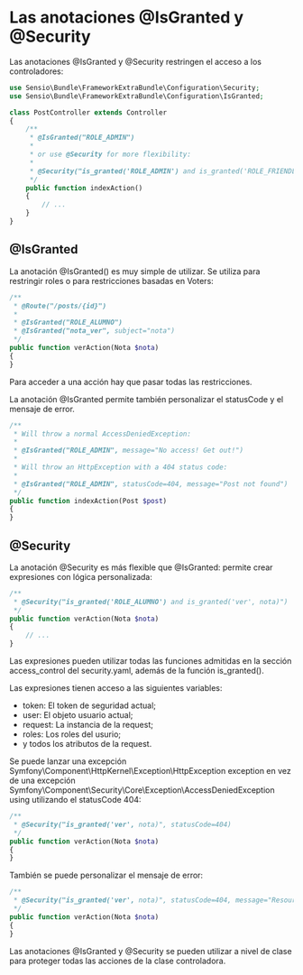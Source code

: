 Las anotaciones @IsGranted y @Security
======================================

Las anotaciones @IsGranted y @Security restringen el acceso a los controladores:

```php
use Sensio\Bundle\FrameworkExtraBundle\Configuration\Security;
use Sensio\Bundle\FrameworkExtraBundle\Configuration\IsGranted;

class PostController extends Controller
{
    /**
     * @IsGranted("ROLE_ADMIN")
     *
     * or use @Security for more flexibility:
     *
     * @Security("is_granted('ROLE_ADMIN') and is_granted('ROLE_FRIENDLY_USER')")
     */
    public function indexAction()
    {
        // ...
    }
}
```

@IsGranted
----------

La anotación @IsGranted() es muy simple de utilizar. Se utiliza para restringir roles o para restricciones basadas en Voters:

```php
/**
 * @Route("/posts/{id}")
 *
 * @IsGranted("ROLE_ALUMNO")
 * @IsGranted("nota_ver", subject="nota")
 */
public function verAction(Nota $nota)
{
}
```

Para acceder a una acción hay que pasar todas las restricciones.

La anotación @IsGranted permite también personalizar el statusCode y el mensaje de error.

```php
/**
 * Will throw a normal AccessDeniedException:
 *
 * @IsGranted("ROLE_ADMIN", message="No access! Get out!")
 *
 * Will throw an HttpException with a 404 status code:
 *
 * @IsGranted("ROLE_ADMIN", statusCode=404, message="Post not found")
 */
public function indexAction(Post $post)
{
}
```

@Security
---------

La anotación @Security es más flexible que @IsGranted: permite crear expresiones con lógica personalizada:

```php
/**
 * @Security("is_granted('ROLE_ALUMNO') and is_granted('ver', nota)")
 */
public function verAction(Nota $nota)
{
    // ...
}
```

Las expresiones pueden utilizar todas las funciones admitidas en la sección access_control del security.yaml, además de la función is_granted().

Las expresiones tienen acceso a las siguientes variables:

- token: El token de seguridad actual;
- user: El objeto usuario actual;
- request: La instancia de la request;
- roles: Los roles del usurio;
- y todos los atributos de la request.

Se puede lanzar una excepción Symfony\Component\HttpKernel\Exception\HttpException exception en vez de una excepción Symfony\Component\Security\Core\Exception\AccessDeniedException using utilizando el statusCode 404:

```php
/**
 * @Security("is_granted('ver', nota)", statusCode=404)
 */
public function verAction(Nota $nota)
{
}
```

También se puede personalizar el mensaje de error:

```php
/**
 * @Security("is_granted('ver', nota)", statusCode=404, message="Resource not found.")
 */
public function verAction(Nota $nota)
{
}
```

Las anotaciones @IsGranted y @Security se pueden utilizar a nivel de clase para proteger todas las acciones de la clase controladora.

